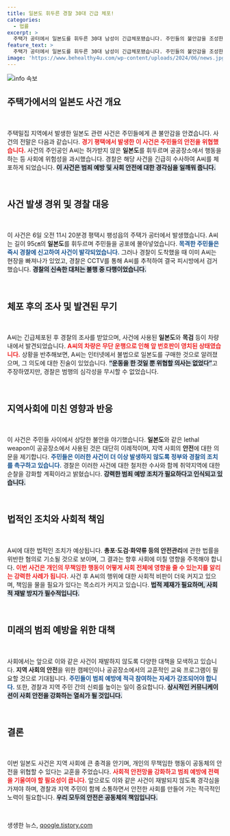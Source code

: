 ```yaml
---
title: 일본도 휘두른 경찰 30대 긴급 체포!
categories:
  - 법률
excerpt: >
  주택가 공터에서 일본도를 휘두른 30대 남성이 긴급체포됐습니다. 주민들의 불안감을 조성한 그는 불법 도검을 여러 점 소지하고 있었으며, 운동을 위해 했다는 주장을 했습니다. 경찰의 빠른 대응으로 사건은 마무리됐습니다.
feature_text: >
  주택가 공터에서 일본도를 휘두른 30대 남성이 긴급체포됐습니다. 주민들의 불안감을 조성한 그는 불법 도검을 여러 점 소지하고 있었으며, 운동을 위해 했다는 주장을 했습니다. 경찰의 빠른 대응으로 사건은 마무리됐습니다.
image: 'https://www.behealthy4u.com/wp-content/uploads/2024/06/news.jpg'
---
```


<p><img src="https://www.behealthy4u.com/wp-content/uploads/2024/06/news.jpg" alt="info 속보" /></p>

<h2 data-ke-size="size26">주택가에서의 일본도 사건 개요</h2>

<p data-ke-size="size16">&nbsp;</p>

<p>주택밀집 지역에서 발생한 일본도 관련 사건은 주민들에게 큰 불안감을 안겼습니다. 사건의 전말은 다음과 같습니다. <b><span style="color: #ee2323;">경기 평택에서 발생한 이 사건은 주민들의 안전을 위협했습니다.</span></b> 사건의 주인공인 A씨는 허가받지 않은 <b>일본도</b>를 휘두르며 공공장소에서 행동을 하는 등 사회에 위험성을 과시했습니다. 경찰은 해당 사건을 긴급히 수사하여 A씨를 체포하게 되었습니다. <b><span style="background-color: #21538527;">이 사건은 범죄 예방 및 사회 안전에 대한 경각심을 일깨워 줍니다.</span></b></p>

<p data-ke-size="size16">&nbsp;</p>

<h2 data-ke-size="size26">사건 발생 경위 및 경찰 대응</h2>

<p data-ke-size="size16">&nbsp;</p>

<p>이 사건은 6일 오전 11시 20분경 평택시 팽성읍의 주택가 공터에서 발생했습니다. A씨는 길이 95㎝의 <b>일본도</b>를 휘두르며 주민들을 공포에 몰아넣었습니다. <b><span style="color: #1a5490;">목격한 주민들은 즉시 경찰에 신고하여 사건이 발각되었습니다.</span></b> 그러나 경찰이 도착했을 때 이미 A씨는 현장을 빠져나가 있었고, 경찰은 CCTV를 통해 A씨를 추적하여 결국 피시방에서 검거했습니다. <b><span style="background-color: #21538527;">경찰의 신속한 대처는 불행 중 다행이었습니다.</span></b></p>

<p data-ke-size="size16">&nbsp;</p>

<h2 data-ke-size="size26">체포 후의 조사 및 발견된 무기</h2>

<p data-ke-size="size16">&nbsp;</p>

<p>A씨는 긴급체포된 후 경찰의 조사를 받았으며, 사건에 사용된 <b>일본도</b>와 <b>목검</b> 등이 차량 내에서 발견되었습니다. <b><span style="color: #ee2323;">A씨의 차량은 무단 운행으로 인해 앞 번호판이 영치된 상태였습니다.</span></b> 상황을 반추해보면, A씨는 인터넷에서 불법으로 일본도를 구매한 것으로 알려졌으며, 그 의도에 대한 진술이 있었습니다. <b><span style="background-color: #21538527;">“운동을 한 것일 뿐 위협할 의사는 없었다”</span></b>고 주장하였지만, 경찰은 범행의 심각성을 무시할 수 없었습니다.</p>

<p data-ke-size="size16">&nbsp;</p>

<h2 data-ke-size="size26">지역사회에 미친 영향과 반응</h2>

<p data-ke-size="size16">&nbsp;</p>

<p>이 사건은 주민들 사이에서 상당한 불안을 야기했습니다. <b>일본도</b>와 같은 lethal weapon이 공공장소에서 사용된 것은 대단히 이례적이며, 지역 사회의 <b>안전</b>에 대한 의문을 제기합니다. <b><span style="color: #1a5490;">주민들은 이러한 사건이 더 이상 발생하지 않도록 정부와 경찰의 조치를 촉구하고 있습니다.</span></b> 경찰은 이러한 사건에 대한 철저한 수사와 함께 취약지역에 대한 순찰을 강화할 계획이라고 밝혔습니다. <b><span style="background-color: #21538527;">강력한 범죄 예방 조치가 필요하다고 인식되고 있습니다.</span></b></p>

<p data-ke-size="size16">&nbsp;</p>

<h2 data-ke-size="size26">법적인 조치와 사회적 책임</h2>

<p data-ke-size="size16">&nbsp;</p>

<p>A씨에 대한 법적인 조치가 예상됩니다. <b>총포·도검·화약류 등의 안전관리</b>에 관한 법률을 위반한 혐의로 기소될 것으로 보이며, 그 결과는 향후 사회에 미칠 영향을 주목해야 합니다. <b><span style="color: #ee2323;">이번 사건은 개인의 무책임한 행동이 어떻게 사회 전체에 영향을 줄 수 있는지를 알리는 강력한 사례가 됩니다.</span></b> 사건 후 A씨의 행위에 대한 사회적 비판이 더욱 커지고 있으며, 책임을 물을 필요가 있다는 목소리가 커지고 있습니다. <b><span style="background-color: #21538527;">법적 제재가 필요하며, 사회적 재발 방지가 필수적입니다.</span></b></p>

<p data-ke-size="size16">&nbsp;</p>

<h2 data-ke-size="size26">미래의 범죄 예방을 위한 대책</h2>

<p data-ke-size="size16">&nbsp;</p>

<p>사회에서는 앞으로 이와 같은 사건이 재발하지 않도록 다양한 대책을 모색하고 있습니다. <b>지역 사회의 안전</b>을 위한 캠페인이나 공공장소에서의 교훈적인 교육 프로그램이 필요할 것으로 기대됩니다. <b><span style="color: #1a5490;">주민들이 범죄 예방에 적극 참여하는 자세가 강조되어야 합니다.</span></b> 또한, 경찰과 지역 주민 간의 신뢰를 높이는 일이 중요합니다. <b><span style="background-color: #21538527;">상시적인 커뮤니케이션이 사회 안전을 강화하는 열쇠가 될 것입니다.</span></b></p>

<p data-ke-size="size16">&nbsp;</p>

<h2 data-ke-size="size26">결론</h2>

<p data-ke-size="size16">&nbsp;</p>

<p>이번 일본도 사건은 지역 사회에 큰 충격을 안기며, 개인의 무책임한 행동이 공동체의 안전을 위협할 수 있다는 교훈을 주었습니다. <b><span style="color: #ee2323;">사회적 안전망을 강화하고 범죄 예방에 전력을 기울여야 할 필요성이 큽니다.</span></b> 앞으로도 이와 같은 사건이 재발되지 않도록 경각심을 가져야 하며, 경찰과 지역 주민이 함께 소통하면서 안전한 사회를 만들어 가는 적극적인 노력이 필요합니다. <b><span style="background-color: #21538527;">우리 모두의 안전은 공동체의 책임입니다.</span></b></p>

<p data-ke-size="size16">&nbsp;</p>
생생한 뉴스, <a href="https://qoogle.tistory.com" rel="dofollow">qoogle.tistory.com</a>


